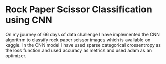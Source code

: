 # Rock Paper Scissor Classification using CNN
On my journey of 66 days of data challenge I have implemented the CNN algorithm to classify rock paper scissor images which is avaliable on kaggle. In the CNN model I have used sparse categorical crossentropy as the loss function and used accuracy as metrics and used adam as an optimizer.
